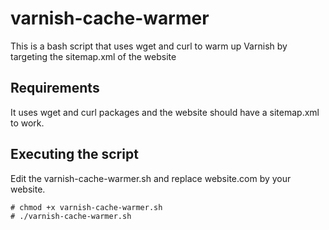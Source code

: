 # varnish-cache-warmer
This is a bash script that uses wget and curl to warm up Varnish by targeting the sitemap.xml of the website

Requirements
------------
It uses wget and curl packages and the website should have a sitemap.xml to work.


Executing the script
----------------------
Edit the varnish-cache-warmer.sh and replace website.com by your website.

    # chmod +x varnish-cache-warmer.sh
    # ./varnish-cache-warmer.sh
